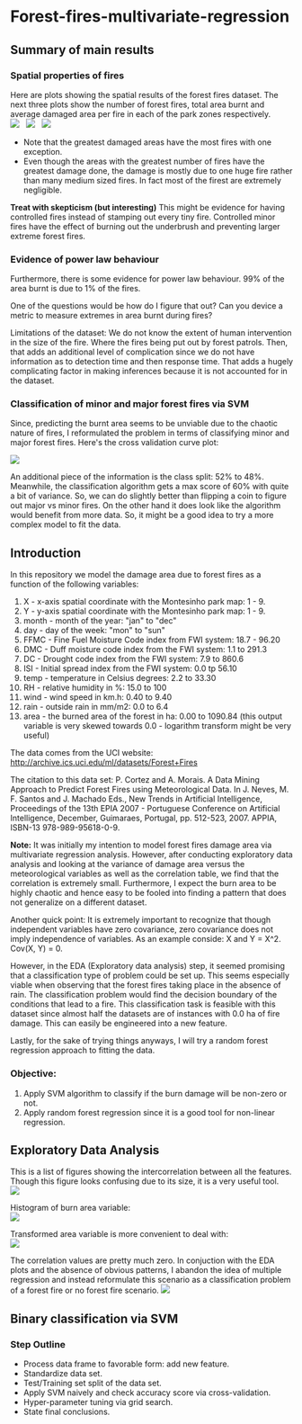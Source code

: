 Forest-fires-multivariate-regression
====================================

Summary of main results
-----------------------

### Spatial properties of fires
Here are plots showing the spatial results of the forest fires dataset. The next three plots show the number of forest fires, total area burnt and average damaged area per fire in each of the park zones respectively.  
![](https://github.com/FyzHsn/Forest-fires-multivariate-regression/blob/master/Figs/FireNumParkZone.png?raw=true)  
![](https://github.com/FyzHsn/Forest-fires-multivariate-regression/blob/master/Figs/FireAreaParkZone.png?raw=true)  
![](https://github.com/FyzHsn/Forest-fires-multivariate-regression/blob/master/Figs/FireDensityParkZone.png?raw=true)  
* Note that the greatest damaged areas have the most fires with one exception. 
* Even though the areas with the greatest number of fires have the greatest damage done, the damage is mostly due to one huge fire rather than many medium sized fires. In fact most of the firest are extremely negligible.

**Treat with skepticism (but interesting)** This might be evidence for having controlled fires instead of stamping out every tiny fire. Controlled minor fires have the effect of burning out the underbrush and preventing larger extreme forest fires.

### Evidence of power law behaviour
Furthermore, there is some evidence for power law behaviour. 99% of the area burnt is due to 1% of the fires.  

One of the questions would be how do I figure that out? Can you device a metric to measure extremes in area burnt during fires?

Limitations of the dataset: We do not know the extent of human intervention in the size of the fire. Where the fires being put out by forest patrols. Then, that adds an additional level of complication since we do not have information as to detection time and then response time. That adds a hugely complicating factor in making inferences because it is not accounted for in the dataset. 

### Classification of minor and major forest fires via SVM
Since, predicting the burnt area seems to be unviable due to the chaotic nature of fires, I reformulated the problem in terms of classifying minor and major forest fires. Here's the cross validation curve plot:

![](https://github.com/FyzHsn/Forest-fires-multivariate-regression/blob/master/Figs/SVM_fire_class.png?raw=true)

An additional piece of the information is the class split: 52% to 48%. Meanwhile, the classification algorithm gets a max score of 60% with quite a bit of variance. So, we can do slightly better than flipping a coin to figure out major vs minor fires. On the other hand it does look like the algorithm would benefit from more data. So, it might be a good idea to try a more complex model to fit the data.  

Introduction
------------

In this repository we model the damage area due to forest fires as a function of the following variables:   
1. X - x-axis spatial coordinate with the Montesinho park map: 1 - 9.   
2. Y - y-axis spatial coordinate with the Montesinho park map: 1 - 9.   
3. month - month of the year: "jan" to "dec"  
4. day - day of the week: "mon" to "sun"  
5. FFMC - Fine Fuel Moisture Code index from FWI system: 18.7 - 96.20  
6. DMC - Duff moisture code index from the FWI system: 1.1 to 291.3  
7. DC - Drought code index from the FWI system: 7.9 to 860.6  
8. ISI - Initial spread index from the FWI system: 0.0 tp 56.10  
9. temp - temperature in Celsius degrees: 2.2 to 33.30  
10. RH - relative humidity in %: 15.0 to 100   
11. wind - wind speed in km.h: 0.40 to 9.40   
12. rain - outside rain in mm/m2: 0.0 to 6.4   
13. area - the burned area of the forest in ha: 0.00 to 1090.84 (this output variable is very skewed towards 0.0 - logarithm transform might be very useful)  

The data comes from the UCI website: 
    http://archive.ics.uci.edu/ml/datasets/Forest+Fires
    
The citation to this data set:
P. Cortez and A. Morais. A Data Mining Approach to Predict Forest Fires using Meteorological Data. 
In J. Neves, M. F. Santos and J. Machado Eds., New Trends in Artificial Intelligence, 
Proceedings of the 13th EPIA 2007 - Portuguese Conference on Artificial Intelligence, December, 
Guimaraes, Portugal, pp. 512-523, 2007. APPIA, ISBN-13 978-989-95618-0-9.

**Note:** It was initially my intention to model forest fires damage area via multivariate regression analysis. However, after conducting exploratory data analysis and looking at the variance of damage area versus the meteorological variables as well as the correlation table, we find that the correlation is extremely small. Furthermore, I expect the burn area to be highly chaotic and hence easy to be fooled into finding a pattern that does not generalize on a different dataset.

Another quick point: It is extremely important to recognize that though independent variables have zero covariance, zero covariance does not imply independence of variables. As an example conside: X and Y = X^2. Cov(X, Y) = 0. 

However, in the EDA (Exploratory data analysis) step, it seemed promising that a classification type of problem could be set up. This seems especially viable when observing that the forest fires taking place in the absence of rain. The classification problem would find the decision boundary of the conditions that lead to a fire. This classification task is feasible with this dataset since almost half the datasets are of instances with 0.0 ha of fire damage. This can easily be engineered into a new feature.

Lastly, for the sake of trying things anyways, I will try a random forest regression approach to fitting the data.

### Objective:
1. Apply SVM algorithm to classify if the burn damage will be non-zero or not.   
2. Apply random forest regression since it is a good tool for non-linear regression.   

Exploratory Data Analysis
-------------------------

This is a list of figures showing the intercorrelation between all the features. Though this figure looks confusing due to its size, it is a very useful tool.   
![](https://github.com/FyzHsn/Forest-fires-multivariate-regression/blob/master/Figs/ExploratoryFigures.png?raw=true)  

Histogram of burn area variable:   
![](https://github.com/FyzHsn/Forest-fires-multivariate-regression/blob/master/Figs/untransformed_area.png?raw=true)  

Transformed area variable is more convenient to deal with:   
![](https://github.com/FyzHsn/Forest-fires-multivariate-regression/blob/master/Figs/transformed_area.png?raw=true)  

The correlation values are pretty much zero. In conjuction with the EDA plots and the absence of obvious patterns, I abandon the idea of multiple regression and instead reformulate this scenario as a classification problem of a forest fire or no forest fire scenario.
![](https://github.com/FyzHsn/Forest-fires-multivariate-regression/blob/master/Figs/correlation_heat_map.png?raw=True)

Binary classification via SVM
-----------------------------

### Step Outline
* Process data frame to favorable form: add new feature.   
* Standardize data set.   
* Test/Training set split of the data set.   
* Apply SVM naively and check accuracy score via cross-validation.   
* Hyper-parameter tuning via grid search.  
* State final conclusions.   







